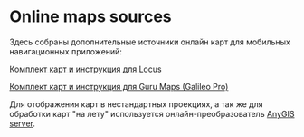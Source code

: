 # Online maps sources
Здесь собраны дополнительные источники онлайн карт для мобильных навигационных приложений:

[Комплект карт и инструкция для Locus](https://github.com/nnngrach/map-sources/tree/master/Locus_online_maps)

[Комплект карт и инструкция для Guru Maps (Galileo Pro)](https://github.com/nnngrach/map-sources/blob/master/web/git/GuruMaps/README.md)


Для отображения карт в нестандартных проекциях, а так же для обработки карт "на лету" используется онлайн-преобразователь [AnyGIS server](https://github.com/nnngrach/AnyGIS_server).
